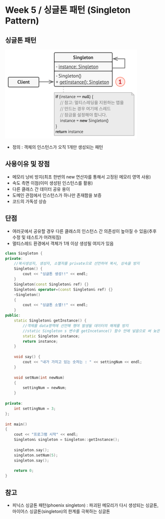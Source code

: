 # Week 5 / 싱글톤 패턴 (Singleton Pattern)

## 싱글톤 패턴

![01](https://github.com/canyuo/canyuo.github.io/blob/main/DesignPattern/week5_image1.png)

- 정의 : 객체의 인스턴스가 오직 1개만 생성되는 패턴

## 사용이유 및 장점
- 메모리 낭비 방지(최초 한번의 new 연산자를 통해서 고정된 메모리 영역 사용)
- 속도 측면 이점(이미 생성된 인스턴스를 활용)
- 다른 클래스 간 데이터 공유 용이
- 도메인 관점에서 인스턴스가 하나만 존재함을 보증
- 코드의 가독성 상승

## 단점
- 여러곳에서 공유할 경우 다른 클래스의 인스턴스 간 의존성이 높아질 수 있음(추후 수정 및 테스트가 어려워짐)
- 멀티스레드 환경에서 객체가 1개 이상 생성될 여지가 있음

```cpp
class Singleton {
private:
	//복사생성자, 생성자, 소멸자를 private으로 선언하여 복사, 상속을 방지
	Singleton() {
		cout << "싱글톤 생성!!" << endl;
	}
	Singleton(const Singleton& ref) {}
	Singleton& operator=(const Singleton& ref) {}
	~Singleton()
	{
		cout << "싱글톤 소멸!!" << endl;
	}
public:
	static Singleton& getInstance() {
		//객체를 data영역에 선언해 행여 발생될 데이터의 해제를 방지
		//static Singleton s 변수를 getIncetance() 함수 안에 넣음으로 써 늦은 초기화가 가능
		static Singleton instance;
		return instance;
	}

	void say() {
		cout << "내가 가지고 있는 숫자는 : " << settingNum << endl;
	}

	void setNum(int newNum)
	{
		settingNum = newNum;
	}

private:
	int settingNum = 3;
};

int main()
{
	cout << "프로그램 시작" << endl;
	Singleton& singleton = Singleton::getInstance();

	singleton.say();
	singleton.setNum(5);
	singleton.say();

	return 0;
}
```

## 참고
- 피닉스 싱글톤 패턴(phoenix singleton) : 파괴된 메모리가 다시 생성되는 싱글톤, 마이어스 싱글톤(singleton)의 한계를 극복하는 싱글톤
